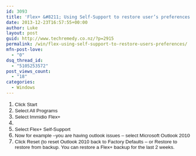 ```yaml
---
id: 3093
title: 'Flex+ &#8211; Using Self-Support to restore user’s preferences'
date: 2013-12-23T16:57:55+00:00
author: Luke
layout: post
guid: http://www.techremedy.co.nz/?p=2915
permalink: /win/flex-using-self-support-to-restore-users-preferences/
mfn-post-love:
  - "0"
dsq_thread_id:
  - "5105253572"
post_views_count:
  - "18"
categories:
  - Windows
---
```

  1. <span style="font-family:Arial;font-size:10pt">Click Start<br /> </span>
  2. <span style="font-family:Arial;font-size:10pt">Select All Programs<br /> </span>
  3. <span style="font-family:Arial;font-size:10pt">Select Immidio Flex+<br /> </span>
  4. <span style="font-family:Arial;font-size:10pt"><br /> </span>
  5. <span style="font-family:Arial;font-size:10pt">Select Flex+ Self-Support<br /> </span>
  6. <span style="font-family:Arial;font-size:10pt">Now for example –you are having outlook issues – select Microsoft Outlook 2010<br /> </span>
  7. <span style="font-family:Arial;font-size:10pt">Click Reset (to reset Outlook 2010 back to Factory Defaults – or Restore to restore from backup. You can restore a Flex+ backup for the last 2 weeks.</span>